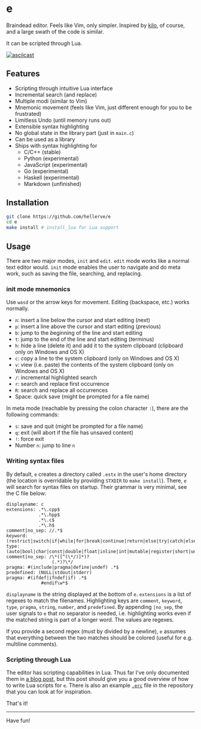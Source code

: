 # e

Braindead editor. Feels like Vim, only simpler. Inspired by
[kilo](https://github.com/antirez/kilo), of course, and a large
swath of the code is similar.

It can be scripted through Lua.

[![asciicast](https://asciinema.org/a/e164s5tnu3okht44go6uhyju4.png)](https://asciinema.org/a/e164s5tnu3okht44go6uhyju4)

## Features

- Scripting through intuitive Lua interface
- Incremental search (and replace)
- Multiple modi (similar to Vim)
- Mnemonic movement (feels like Vim, just different enough for you to be frustrated)
- Limitless Undo (until memory runs out)
- Extensible syntax highlighting
- No global state in the library part (just in `main.c`)
- Can be used as a library
- Ships with syntax highlighting for
  - C/C++ (stable)
  - Python (experimental)
  - JavaScript (experimental)
  - Go (experimental)
  - Haskell (experimental)
  - Markdown (unfinished)

## Installation

```sh
git clone https://github.com/hellerve/e
cd e
make install # install_lua for Lua support
```

## Usage

There are two major modes, `init` and `edit`. `edit` mode works like a normal
text editor would. `init` mode enables the user to navigate and do meta work,
such as saving the file, searching, and replacing.

### init mode mnemonics

Use `wasd` or the arrow keys for movement. Editing (backspace, etc.) works normally.

- `n`: insert a line below the cursor and start editing (*n*ext) 
- `p`: insert a line above the cursor and start editing (*p*revious)
- `b`: jump to the *b*eginning of the line and start editing
- `t`: jump to the end of the line and start editing (*t*erminus)
- `h`: *h*ide a line (delete it) and add it to the system clipboard (clipboard only on Windows and OS X)
- `c`: *c*opy a line to the system clipboard (only on Windows and OS X)
- `v`: *v*iew (i.e. paste) the contents of the system clipboard (only on Windows and OS X)
- `/`: incremental highlighted search
- `r`: search and replace first occurrence
- `R`: search and replace all occurrences
- Space: quick save (might be prompted for a file name)

In meta mode (reachable by pressing the colon character `:`), there are
the following commands:

- `s`: save and quit (might be prompted for a file name)
- `q`: exit (will abort if the file has unsaved content)
- `!`: force exit
- Number `n`: jump to line `n`

### Writing syntax files

By default, `e` creates a directory called `.estx` in the user's home
directory (the location is overridable by providing `STXDIR` to `make install`).
There, `e` will search for syntax files on startup. Their grammar is very
minimal, see the C file below:

```
displayname: c
extensions: .*\.cpp$
            .*\.hpp$
            .*\.c$
            .*\.h$
comment|no_sep: //.*$
keyword:(restrict|switch|if|while|for|break|continue|return|else|try|catch|else|struct|union|class|typedef|static|enum|case|asm|default|delete|do|explicit|export|extern|inline|namespace|new|public|private|protected|sizeof|template|this|typedef|typeid|typename|using|virtual|friend|goto)
type: (auto|bool|char|const|double|float|inline|int|mutable|register|short|unsigned|volatile|void|int8_t|int16_t|int32_t|int64_t|uint8_t|uint16_t|uint32_t|uint64_t|size_t|ssize_t|time_t)
comment|no_sep: /\*([^(\*/)]*)?
                 (.*)?\*/
pragma: #(include|pragma|define|undef) .*$
predefined: (NULL|stdout|stderr)
pragma: #(ifdef|ifndef|if) .*$
             #endif\w*$
```

`displayname` is the string displayed at the bottom of `e`. `extensions`
is a list of regexes to match the filenames. Highlighting keys are `comment`,
`keyword`, `type`, `pragma`, `string`, `number`, and `predefined`. By appending
`|no_sep`, the user signals to `e` that no separator is needed, i.e. highlighting
works even if the matched string is part of a longer word. The values are regexes.

If you provide a second regex (must by divided by a newline), `e` assumes that everything
between the two matches should be colored (useful for e.g. multiline comments).

### Scripting through Lua

The editor has scripting capabilities in Lua. Thus far I've only documented them
in [a blog post](http://blog.veitheller.de/Editing_Revisited.html), but this
post should give you a good overview of how to write Lua scripts for `e`. There
is also an example [`.erc`](https://github.com/hellerve/e/blob/master/.erc)
file in the repository that you can look at for inspiration.

That's it!

----

Have fun!
